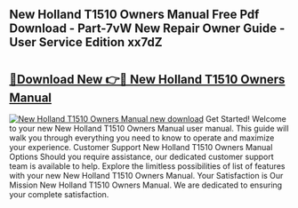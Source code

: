 ## New Holland T1510 Owners Manual Free Pdf Download - Part-7vW New Repair Owner Guide - User Service Edition xx7dZ

# <h2><a href="http://bc89108.oget.top/?id=New+Holland+T1510+Owners+Manual">🔗Download New 👉🔴 New Holland T1510 Owners Manual</a></h2>

[![New Holland T1510 Owners Manual new download](https://i.imgur.com/5g1atiW.png)](http://bc89108.oget.top/?id=New+Holland+T1510+Owners+Manual)
Get Started! Welcome to your new New Holland T1510 Owners Manual user manual. This guide will walk you through everything you need to know to operate and maximize your experience. Customer Support New Holland T1510 Owners Manual Options Should you require assistance, our dedicated customer support team is available to help. Explore the limitless possibilities of list of features with your new New Holland T1510 Owners Manual. Your Satisfaction is Our Mission New Holland T1510 Owners Manual. We are dedicated to ensuring your complete satisfaction.
